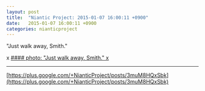 ```yaml
---
layout: post
title:  "Niantic Project: 2015-01-07 16:00:11 +0900"
date:   2015-01-07 16:00:11 +0900
categories: nianticproject
---
```

"Just walk away, Smith."

x
[#### photo: "Just walk away, Smith."
x](https://lh6.googleusercontent.com/-Q88SBKrZLRc/VKzZcNqBBzI/AAAAAAAAehk/m_PKpEFNaaw/w1200-h1553/Unharmed.png "")
- - -
[https://plus.google.com/+NianticProject/posts/3muM8HQxSbk](https://plus.google.com/+NianticProject/posts/3muM8HQxSbk)
